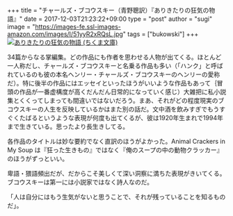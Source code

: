 +++
title = "チャールズ・ブコウスキー（青野聰訳）『ありきたりの狂気の物語』"
date = 2017-12-03T21:23:22+09:00
type = "post"
author = "sugi"
image = "https://images-fe.ssl-images-amazon.com/images/I/51yyR2xRQsL.jpg"
tags = ["bukowski"]
+++
<a href="http://www.amazon.co.jp/exec/obidos/ASIN/4480434607/chezsugi-22/ref=nosim/" name="amazletlink" target="_blank"><img src="https://images-fe.ssl-images-amazon.com/images/I/51yyR2xRQsL.jpg" alt="ありきたりの狂気の物語 (ちくま文庫)" class="alignleft" /></a>

34篇からなる掌編集。どの作品にも作者を思わせる人物が出てくる。ほとんど一人称だし、チャールズ・ブコウスキーと名乗る作品も多い（「ハンク」と呼ばれているのも彼の本名ヘンリー・チャールズ・ブコウスキーのヘンリーの愛称だ）。特に後半の作品にはエッセイといったほうがいいような作品もあって｛冒頭の作品が一番虚構度が高くだんだん日常的になっていく感じ）大雑把に私小説集とくくってしまっても間違いではないだろう。まあ、それがどの程度現実のブコウスキーの人生を反映しているかはまた別の話だ。文中酒を飲みすぎでもうすぐくたばるというような表現が何度も出てくるが、彼は1920年生まれで1994年まで生きている。思ったより長生きしてる。

各作品のタイトルは妙な要約でなく直訳のほうがよかった。Animal Crackers in My Soup は『狂った生きもの』ではなく『俺のスープの中の動物クラッカー』のほうがずっといい。

卑語・猥語頻出だが、だからこそ美しくて深い洞察に満ちた表現がきいてくる。ブコウスキーは第一には小説家ではなく詩人なのだ。

「人は自分にはもう生気がないと思うことで、それが残っていることを知るものだ」。
